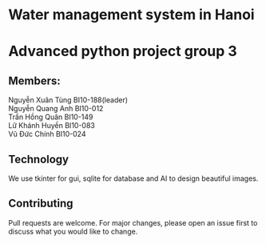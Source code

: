 # Water management system in Hanoi

# Advanced python project group 3
## Members:
Nguyễn Xuân Tùng BI10-188(leader)\
Nguyễn Quang Anh BI10-012\
Trần Hồng Quân BI10-149\
Lữ Khánh Huyền BI10-083\
Vũ Đức Chính BI10-024

## Technology
We use tkinter for gui, sqlite for database and AI to design beautiful images.

## Contributing
Pull requests are welcome. For major changes, please open an issue first to discuss what you would like to change.
